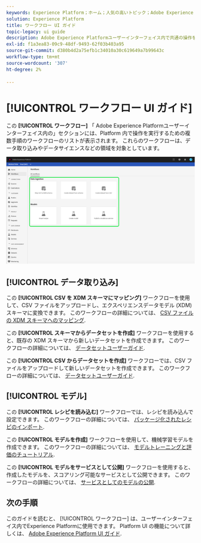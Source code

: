 ```yaml
---
keywords: Experience Platform；ホーム；人気の高いトピック；Adobe Experience Platform；ユーザーガイド；ui ガイド；workflows ui ガイド；workflows;workflows ユーザーガイド；
solution: Experience Platform
title: ワークフロー UI ガイド
topic-legacy: ui guide
description: Adobe Experience Platformユーザーインターフェイス内で共通の操作を実行するための複数手順のワークフローに従う方法を説明します。
exl-id: f1a3ea83-09c9-48df-9493-62f03b403a95
source-git-commit: d380b4d2a75efb1c34010a30c619649a7b99643c
workflow-type: tm+mt
source-wordcount: '307'
ht-degree: 2%

---
```


# [!UICONTROL ワークフロー UI ガイド]

この **[!UICONTROL ワークフロー]** 「 Adobe Experience Platformユーザーインターフェイス内の」セクションには、Platform 内で操作を実行するための複数手順のワークフローのリストが表示されます。 これらのワークフローは、データ取り込みやデータサイエンスなどの領域を対象としています。

![workflows](./images/workflows/workflows.png)

## [!UICONTROL データ取り込み]

この **[!UICONTROL CSV を XDM スキーマにマッピング]** ワークフローを使用して、CSV ファイルをアップロードし、エクスペリエンスデータモデル (XDM) スキーマに変換できます。 このワークフローの詳細については、 [CSV ファイルの XDM スキーマへのマッピング](../ingestion/tutorials/map-csv/overview.md).

この **[!UICONTROL スキーマからデータセットを作成]** ワークフローを使用すると、既存の XDM スキーマから新しいデータセットを作成できます。 このワークフローの詳細については、 [データセットユーザーガイド](../catalog/datasets/user-guide.md#schema).

この **[!UICONTROL CSV からデータセットを作成]** ワークフローでは、CSV ファイルをアップロードして新しいデータセットを作成できます。 このワークフローの詳細については、 [データセットユーザーガイド](../catalog/datasets/user-guide.md#csv).

## [!UICONTROL モデル]

この **[!UICONTROL レシピを読み込む]** ワークフローでは、レシピを読み込んで設定できます。 このワークフローの詳細については、 [パッケージ化されたレシピのインポート](../data-science-workspace/models-recipes/import-packaged-recipe-ui.md).

この **[!UICONTROL モデルを作成]** ワークフローを使用して、機械学習モデルを作成できます。 このワークフローの詳細については、 [モデルトレーニングと評価のチュートリアル](../data-science-workspace/models-recipes/train-evaluate-model-ui.md).

この **[!UICONTROL モデルをサービスとして公開]** ワークフローを使用すると、作成したモデルを、スコアリング可能なサービスとして公開できます。 このワークフローの詳細については、 [サービスとしてのモデルの公開](../data-science-workspace/models-recipes/publish-model-service-ui.md).

## 次の手順

このガイドを読むと、 [!UICONTROL ワークフロー] は、ユーザーインターフェイス内でExperience Platformに使用できます。 Platform UI の機能について詳しくは、 [Adobe Experience Platform UI ガイド](ui-guide.md).
